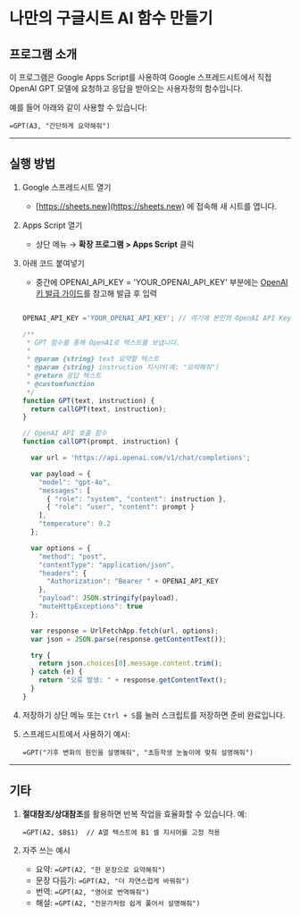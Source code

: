 
# 나만의 구글시트 AI 함수 만들기
## 프로그램 소개

이 프로그램은 Google Apps Script를 사용하여 Google 스프레드시트에서 직접 OpenAI GPT 모델에 요청하고 응답을 받아오는 사용자정의 함수입니다.

예를 들어 아래와 같이 사용할 수 있습니다:

```
=GPT(A3, "간단하게 요약해줘")
```

---

## 실행 방법

1. Google 스프레드시트 열기
   - [https://sheets.new](https://sheets.new) 에 접속해 새 시트를 엽니다.

2. Apps Script 열기
   - 상단 메뉴 → **확장 프로그램 > Apps Script** 클릭

3. 아래 코드 붙여넣기
   - 중간에 OPENAI_API_KEY = 'YOUR_OPENAI_API_KEY' 부분에는 [OpenAI 키 발급 가이드](https://github.com/dabidstudio/dabidstudio_guides/blob/main/get-openai-api-key.md)를 참고해 발급 후 입력

   
   ```javascript
   
   OPENAI_API_KEY ='YOUR_OPENAI_API_KEY'; // 여기에 본인의 OpenAI API Key 입력
   
   /**
    * GPT 함수를 통해 OpenAI로 텍스트를 보냅니다.
    *
    * @param {string} text 요약할 텍스트
    * @param {string} instruction 지시어(예: "요약해줘")
    * @return 응답 텍스트
    * @customfunction
    */
   function GPT(text, instruction) {
     return callGPT(text, instruction);
   }
   
   // OpenAI API 호출 함수
   function callGPT(prompt, instruction) {
   
     var url = 'https://api.openai.com/v1/chat/completions';
   
     var payload = {
       "model": "gpt-4o",
       "messages": [
         { "role": "system", "content": instruction },
         { "role": "user", "content": prompt }
       ],
       "temperature": 0.2
     };
   
     var options = {
       "method": "post",
       "contentType": "application/json",
       "headers": {
         "Authorization": "Bearer " + OPENAI_API_KEY
       },
       "payload": JSON.stringify(payload),
       "muteHttpExceptions": true
     };
   
     var response = UrlFetchApp.fetch(url, options);
     var json = JSON.parse(response.getContentText());
   
     try {
       return json.choices[0].message.content.trim();
     } catch (e) {
       return "오류 발생: " + response.getContentText();
     }
   }
   ```
   
4. 저장하기
   상단 메뉴 또는 `Ctrl + S`를 눌러 스크립트를 저장하면 준비 완료입니다.

5. 스프레드시트에서 사용하기
   예시:

   ```
   =GPT("기후 변화의 원인을 설명해줘", "초등학생 눈높이에 맞춰 설명해줘")
   ```

---

## 기타

1. **절대참조/상대참조**를 활용하면 반복 작업을 효율화할 수 있습니다.
   예:

   ```
   =GPT(A2, $B$1)  // A열 텍스트에 B1 셀 지시어를 고정 적용
   ```

2. 자주 쓰는 예시

   * 요약: `=GPT(A2, "한 문장으로 요약해줘")`
   * 문장 다듬기: `=GPT(A2, "더 자연스럽게 바꿔줘")`
   * 번역: `=GPT(A2, "영어로 번역해줘")`
   * 해설: `=GPT(A2, "전문가처럼 쉽게 풀어서 설명해줘")`

